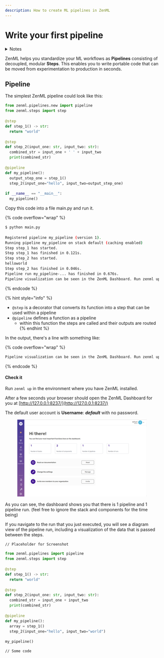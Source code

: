 ```yaml
---
description: How to create ML pipelines in ZenML
---
```


# Write your first pipeline

<details>

<summary>Notes</summary>

* [ ] The first step example is too complicated with the "Output" definition. I would start with a simpler example.
  * [ ] The example should include simple parameterization.
* [ ] Class-based API should be moved to the advanced guide.
* [ ] There must be a bridge to the next page.
* [ ] Insert new Dag Visualizer screenshot

</details>

ZenML helps you standardize your ML workflows as **Pipelines** consisting of decoupled, modular **Steps**. This enables you to write portable code that can be moved from experimentation to production in seconds.

## Pipeline

The simplest ZenML pipeline could look like this:

```python
from zenml.pipelines.new import pipeline
from zenml.steps import step

@step
def step_1() -> str:
  return "world"

@step
def step_2(input_one: str, input_two: str):
  combined_str = input_one + ' ' + input_two
  print(combined_str)

@pipeline
def my_pipeline():
  output_step_one = step_1()
  step_2(input_one="hello", input_two=output_step_one)

if __name__ == "__main__":
  my_pipeline()
```

Copy this code into a file main.py and run it.

{% code overflow="wrap" %}
```bash
$ python main.py

Registered pipeline my_pipeline (version 1).
Running pipeline my_pipeline on stack default (caching enabled)
Step step_1 has started.
Step step_1 has finished in 0.121s.
Step step_2 has started.
helloworld
Step step_2 has finished in 0.046s.
Pipeline run my_pipeline-... has finished in 0.676s.
Pipeline visualization can be seen in the ZenML Dashboard. Run zenml up to see your pipeline!
```
{% endcode %}

{% hint style="info" %}
* `@step` is a decorator that converts its function into a step that can be used within a pipeline
* `@pipeline` defines a function as a pipeline
  * within this function the steps are called and their outputs are routed
{% endhint %}

In the output, there's a line with something like:

{% code overflow="wrap" %}
```bash
Pipeline visualization can be seen in the ZenML Dashboard. Run zenml up to see your pipeline!
```
{% endcode %}

#### Check it

Run `zenml up` in the environment where you have ZenML installed.

After a few seconds your browser should open the ZenML Dashboard for you at [http://127.0.0.1:8237/](http://127.0.0.1:8237/)

The default user account is **Username**: _**default**_ with no password.

<figure><img src="../../.gitbook/assets/Dashboard.png" alt=""><figcaption></figcaption></figure>

As you can see, the dashboard shows you that there is 1 pipeline and 1 pipeline run. (feel free to ignore the stack and components for the time being)

If you navigate to the run that you just executed, you will see a diagram view of the pipeline run, including a visualization of the data that is passed between the steps.

```
// Placeholder for Screenshot
```





```python
from zenml.pipelines import pipeline
from zenml.steps import step

@step
def step_1() -> str:
  return "world"

@step
def step_2(input_one: str, input_two: str):
  combined_str = input_one + input_two
  print(combined_str)

@pipeline
def my_pipeline():
  array = step_1()
  step_2(input_one="hello", input_two="world")

my_pipeline()
```

```
// Some code
```